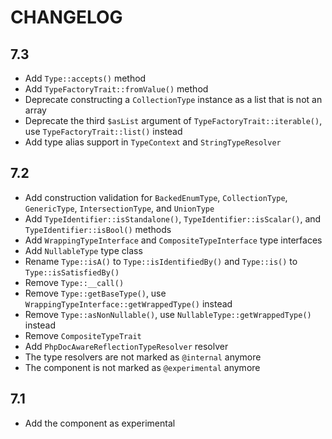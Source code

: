 CHANGELOG
=========

7.3
---

 * Add `Type::accepts()` method
 * Add `TypeFactoryTrait::fromValue()` method
 * Deprecate constructing a `CollectionType` instance as a list that is not an array
 * Deprecate the third `$asList` argument of `TypeFactoryTrait::iterable()`, use `TypeFactoryTrait::list()` instead
 * Add type alias support in `TypeContext` and `StringTypeResolver`

7.2
---

 * Add construction validation for `BackedEnumType`, `CollectionType`, `GenericType`, `IntersectionType`, and `UnionType`
 * Add `TypeIdentifier::isStandalone()`, `TypeIdentifier::isScalar()`, and `TypeIdentifier::isBool()` methods
 * Add `WrappingTypeInterface` and `CompositeTypeInterface` type interfaces
 * Add `NullableType` type class
 * Rename `Type::isA()` to `Type::isIdentifiedBy()` and `Type::is()` to `Type::isSatisfiedBy()`
 * Remove `Type::__call()`
 * Remove `Type::getBaseType()`, use `WrappingTypeInterface::getWrappedType()` instead
 * Remove `Type::asNonNullable()`, use `NullableType::getWrappedType()` instead
 * Remove `CompositeTypeTrait`
 * Add `PhpDocAwareReflectionTypeResolver` resolver
 * The type resolvers are not marked as `@internal` anymore
 * The component is not marked as `@experimental` anymore

7.1
---

 * Add the component as experimental

